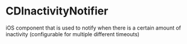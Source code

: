 CDInactivityNotifier
====================

iOS component that is used to notify when there is a certain amount of inactivity (configurable for multiple different timeouts)
